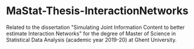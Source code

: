 # MaStat-Thesis-InteractionNetworks
Related to the dissertation "Simulating Joint Information Content to better estimate Interaction Networks" for the degree of Master of Science in Statistical Data Analysis (academic year 2019-20) at Ghent University.
